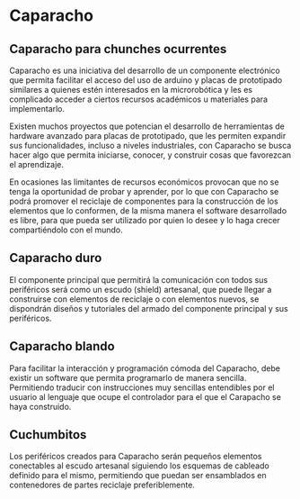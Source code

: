 # Caparacho

## Caparacho para chunches ocurrentes

Caparacho es una iniciativa del desarrollo de un componente electrónico que permita facilitar el acceso del uso de arduino y placas de prototipado similares a quienes estén interesados en la microrobótica y les es complicado acceder a ciertos recursos académicos u materiales para implementarlo.

Existen muchos proyectos que potencian el desarrollo de herramientas de hardware avanzado para placas de prototipado, que les permiten expandir sus funcionalidades, incluso a niveles industriales, con Caparacho se busca hacer algo que permita iniciarse, conocer, y construir cosas que favorezcan el aprendizaje.

En ocasiones las limitantes de recursos económicos provocan que no se tenga la oportunidad de probar y aprender, por lo que con Caparacho se podrá promover el reciclaje de componentes para la construcción de los elementos que lo conformen, de la misma manera el software desarrollado es libre, para que pueda ser utilizado por quien lo desee y lo haga crecer compartiéndolo con el mundo.

## Caparacho duro

El componente principal que permitirá la comunicación con todos sus periféricos será como un escudo (shield) artesanal, que puede llegar a construirse con elementos de reciclaje o con elementos nuevos, se dispondrán diseños y tutoriales del armado del componente principal y sus periféricos.

## Caparacho blando

Para facilitar la interacción y programación cómoda del Caparacho, debe existir un software que permita programarlo de manera sencilla. Permitiendo traducir con instrucciones muy sencillas entendibles por el usuario al lenguaje que ocupe el controlador para el que el Carapacho se haya construido.

## Cuchumbitos

Los periféricos creados para Caparacho serán pequeños elementos conectables al escudo artesanal siguiendo los esquemas de cableado definido para el mismo, permitiendo que puedan ser ensamblados en contenedores de partes reciclaje preferiblemente.